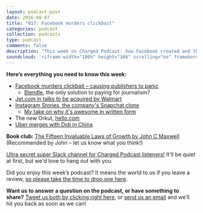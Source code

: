 ```yaml
---
layout: podcast-post
date: 2016-08-07
title: "017: Facebook murders clickbait"
categories: podcast
collection: podcasts
type: podcast
comments: false
description: "This week on Charged Podcast: how Facebook created and then murdered clickbait, Instagram copies Snapchat, Uber fails in China, Jet.com getting in bed with Walmart and a whole lot more."
soundcloud: '<iframe width="100%" height="166" scrolling="no" frameborder="no" src="https://w.soundcloud.com/player/?url=https%3A//api.soundcloud.com/tracks/284558245&amp;color=ff5500&amp;auto_play=false&amp;hide_related=false&amp;show_comments=true&amp;show_user=true&amp;show_reposts=false"></iframe>'
---
```

<strong>Here’s everything you need to know this week:</strong>
<ul>
 	<li><a href="http://www.nytimes.com/2016/08/05/technology/facebook-moves-to-push-clickbait-lower-in-the-news-feed.html?_r=0">Facebook murders clickbait – causing publishers to panic</a>
<ul>
 	<li><a href="http://blendle.com">Blendle</a>, the only solution to paying for journalism?</li>
</ul>
</li>
 	<li><a href="http://www.wsj.com/articles/wal-mart-in-talks-to-buy-web-retailer-jet-com-1470237311">Jet.com in talks to be acquired by Walmart</a></li>
 	<li><a href="http://blog.instagram.com/post/148348940287/160802-stories">Instagram Stories, the company's Snapchat clone</a>
<ul>
 	<li><a href="http://thenextweb.com/opinion/2016/08/03/everyone-says-instagram-stories-copied-snapchat-but-its-got-a-killer-feature/#gref">My take on why it's awesome in written form</a></li>
</ul>
</li>
 	<li>The new Orkut, <a href="http://hello.com/en/index.html">hello.com</a></li>
 	<li><a href="http://www.bloomberg.com/news/articles/2016-08-01/uber-said-to-merge-china-business-with-didi-in-35-billion-deal">Uber merges with Didi in China</a></li>
</ul>

<strong>Book club: </strong><a href="https://www.amazon.com/15-Invaluable-Laws-Growth-Potential-ebook/dp/B0076DF6T4#nav-subnav">The Fifteen Invaluable Laws of Growth<strong> </strong>by John C Maxwell </a>(Recommended by John – let us know what you think!)

<a href="https://charged-podcast.herokuapp.com/">Ultra secret super Slack channel for Charged Podcast listeners!</a> It'll be quiet at first, but we'd love to hang out with you.

Did you enjoy this week’s podcast? It means the world to us if you leave a review, <a href="https://itunes.apple.com/nz/podcast/charged-tech-podcast/id1090693983">so please take the time to drop one here</a>.

<strong>Want us to answer a question on the podcast, or have something to share?</strong> <a href="https://twitter.com/home?status=%40jedgar%20%40ow%20I%20have%20something%20to%20say%20about%20%40chargedpodcast!">Tweet us both by clicking right here</a>, or <a href="mailto:hi@chargedpodcast.com">send us an email</a> and we’ll hit you back as soon as we can!
